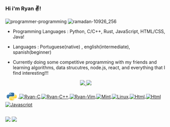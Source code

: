 ### Hi i'm Ryan ✌!
 ![programmer-programming](https://github.com/ryserk/ryserk/assets/85703424/467e42a0-6fd2-4416-8468-882ab287f119)
 ![ramadan-10926_256](https://github.com/user-attachments/assets/b154f7c8-4dda-46e5-9d66-c329629b5aae)

- Programming Languages : Python, C/C++, Rust, JavaScript, HTML/CSS, Java!

- Languages : Portuguese(native) , english(intermediate), spanish(beginner)
- Currently doing some competitive programming with my friends and learning algorithms, data strucutres, node.js, react, and everything that I find interesting!!!
<div align="center">
 
  <a href="https://github.com/rlimazzz">
  <img height="180em" src="https://github-readme-stats.vercel.app/api?username=rlimazzz&show_icons=true&theme=github_dark&include_all_commits=true&count_private=true"/>
  <img height="180em" src="https://github-readme-stats.vercel.app/api/top-langs/?username=rlimazzz&layout=compact&langs_count=7&theme=github_dark"/>
   
</div>
   
<div style="display: inline_block"><br>
 
  <img align="center" alt="Ryan-Python" height="30" width="40" src="https://raw.githubusercontent.com/devicons/devicon/master/icons/python/python-original.svg">
  <img align="center" alt= "Ryan-C" height="30" width="40" src="https://cdn.jsdelivr.net/gh/devicons/devicon/icons/c/c-original.svg">
  <img align="center" alt= "Ryan-C++" height="30" width="40" src="https://cdn.jsdelivr.net/gh/devicons/devicon/icons/cplusplus/cplusplus-original.svg">
  <img align="center" alt= "Ryan-Vim" height="30" width="40" src="https://cdn.jsdelivr.net/gh/devicons/devicon/icons/vim/vim-original.svg">
  <img align="center" alt= "Mint" height="30" width="40" src="https://upload.wikimedia.org/wikipedia/commons/3/3f/Linux_Mint_logo_without_wordmark.svg">
  <img align="center" alt="Linux" height="30" width= "40" src="https://cdn.jsdelivr.net/gh/devicons/devicon@latest/icons/linux/linux-original.svg">
  <img align="center" alt="Html" height="30" width="40" src="https://cdn.jsdelivr.net/gh/devicons/devicon@latest/icons/html5/html5-original-wordmark.svg" />
  <img align="center" alt="Html" height="30" width="40" src="https://cdn.jsdelivr.net/gh/devicons/devicon@latest/icons/css3/css3-original-wordmark.svg" />
  <img align="center" alt="Javascript" height="30" width="40" src="https://cdn.jsdelivr.net/gh/devicons/devicon@latest/icons/javascript/javascript-original.svg" />
 
          
  
</div>

  ##
  
<div> 
  <a href = "mailto:ryangabryel2005@gmail.com"><img src="https://img.shields.io/badge/-Gmail-%23333?style=for-the-badge&logo=gmail&logoColor=white" target="_blank"></a>
  <a href = "mailto:xfoo#6633"><img src="https://img.shields.io/badge/Discord-7289DA?style=for-the-badge&logo=discord&logoColor=white" target="_blank"></a>

  
</div>
